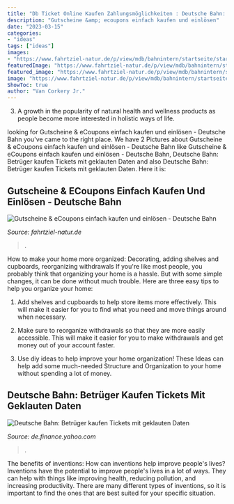 ```yaml
---
title: "Db Ticket Online Kaufen Zahlungsmöglichkeiten : Deutsche Bahn: Betrüger Kaufen Tickets Mit Geklauten Daten"
description: "Gutscheine &amp; ecoupons einfach kaufen und einlösen"
date: "2023-03-15"
categories:
- "ideas"
tags: ["ideas"]
images:
- "https://www.fahrtziel-natur.de/p/view/mdb/bahnintern/startseite/startseite2015/topangebote/mdb_217525_angebote_geschenkgutschein_neu_800x400_800x400_hq.jpg"
featuredImage: "https://www.fahrtziel-natur.de/p/view/mdb/bahnintern/startseite/startseite2015/topangebote/mdb_217525_angebote_geschenkgutschein_neu_800x400_800x400_hq.jpg"
featured_image: "https://www.fahrtziel-natur.de/p/view/mdb/bahnintern/startseite/startseite2015/topangebote/mdb_217525_angebote_geschenkgutschein_neu_800x400_800x400_hq.jpg"
image: "https://www.fahrtziel-natur.de/p/view/mdb/bahnintern/startseite/startseite2015/topangebote/mdb_217525_angebote_geschenkgutschein_neu_800x400_800x400_hq.jpg"
ShowToc: true
author: "Van Corkery Jr."
---
```



3. A growth in the popularity of natural health and wellness products as people become more interested in holistic ways of life. 

	

		
looking for Gutscheine &amp; eCoupons einfach kaufen und einlösen - Deutsche Bahn you've came to the right place. We have 2 Pictures about Gutscheine &amp; eCoupons einfach kaufen und einlösen - Deutsche Bahn like Gutscheine &amp; eCoupons einfach kaufen und einlösen - Deutsche Bahn, Deutsche Bahn: Betrüger kaufen Tickets mit geklauten Daten and also Deutsche Bahn: Betrüger kaufen Tickets mit geklauten Daten. Here it is:
		
    
## Gutscheine &amp; ECoupons Einfach Kaufen Und Einlösen - Deutsche Bahn

<img loading=lazy src="https://www.fahrtziel-natur.de/p/view/mdb/bahnintern/startseite/startseite2015/topangebote/mdb_217525_angebote_geschenkgutschein_neu_800x400_800x400_hq.jpg" onerror="this.onerror=null;this.src='https://tse2.mm.bing.net/th?id=OIP.LysBmYHRMZh3sLPFTesBiQHaDt&amp;pid=15.1';" alt="Gutscheine &amp; eCoupons einfach kaufen und einlösen - Deutsche Bahn">

_Source: fahrtziel-natur.de_

>. 

	

How to make your home more organized: Decorating, adding shelves and cupboards, reorganizing withdrawals
If you're like most people, you probably think that organizing your home is a hassle. But with some simple changes, it can be done without much trouble. Here are three easy tips to help you organize your home: 
1) Add shelves and cupboards to help store items more effectively. This will make it easier for you to find what you need and move things around when necessary.

2) Make sure to reorganize withdrawals so that they are more easily accessible. This will make it easier for you to make withdrawals and get money out of your account faster.

3) Use diy ideas to help improve your home organization! These Ideas can help add some much-needed Structure and Organization to your home without spending a lot of money.

    
## Deutsche Bahn: Betrüger Kaufen Tickets Mit Geklauten Daten

<img loading=lazy src="https://s.yimg.com/ny/api/res/1.2/6UNiBT9Rnr6zdAU_13ivMw--/YXBwaWQ9aGlnaGxhbmRlcjt3PTk2MDtoPTU4Mi41ODI4NTcxNDI4NTcy/https://s.yimg.com/uu/api/res/1.2/35013IYQX06WHvWdAUGfoQ--~B/aD0yMTI0O3c9MzUwMDthcHBpZD15dGFjaHlvbg--/http://media.zenfs.com/en/homerun/feed_manager_auto_publish_494/636fa5ce315e1014cd6d3c34d8f00f82" onerror="this.onerror=null;this.src='https://tse3.mm.bing.net/th?id=OIP.UPEi1cgDlfTk1-Ym6M9R3QHaEf&amp;pid=15.1';" alt="Deutsche Bahn: Betrüger kaufen Tickets mit geklauten Daten">

_Source: de.finance.yahoo.com_

>. 

	

The benefits of inventions: How can inventions help improve people's lives?
Inventions have the potential to improve people's lives in a lot of ways. They can help with things like improving health, reducing pollution, and increasing productivity. There are many different types of inventions, so it is important to find the ones that are best suited for your specific situation.

